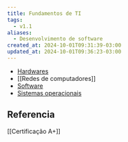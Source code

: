 ```yaml
---
title: Fundamentos de TI
tags:
  - v1.1
aliases:
  - Desenvolvimento de software
created_at: 2024-10-01T09:31:39-03:00
updated_at: 2024-10-01T09:36:23-03:00
---
```


- [Hardwares](../sementes/2024/07/02/Hardware.md)
- [[Redes de computadores]]
- [Software](../sementes/2024/07/02/Software.md)
- [Sistemas operacionais](../sementes/2024/07/07/Sistema_Operacional.md)

## Referencia

[[Certificação A+]]
